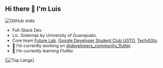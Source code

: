 ## Hi there 👋 I'm Luis

![GitHub stats](https://github-readme-stats.vercel.app/api?username=lchavez1&show_icons=true&icon_color=4ff6fa&theme=tokyonight&hide=issues&hide_border=true)

- Full-Stack Dev 
- Lic. Sistemas by University of Guanajuato.
- Core team [Future Lab](https://github.com/futurelabmx), [Google Developer Student Club UGTO](https://github.com/GDSC-UG), [Tech4Gto](https://www.facebook.com/tech4gto/). 
- 🔭 I’m currently working on [@developers_community_flutter](https://github.com/lchavez1/developers_community_flutter).
- 🌱 I’m currently learning Flutter.

[![Top Langs](https://github-readme-stats.vercel.app/api/top-langs/?username=lchavez1&hide=liquid&layout=compact&theme=tokyonight&hide_border=true)]
